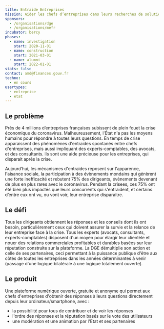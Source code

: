 ```yaml
---
title: Entraide Entreprises
mission: Aider les chefs d’entreprises dans leurs recherches de solutions à leurs problèmes
sponsors:
  - /organisations/dge
  - /organisations/mefr
incubator: bercy
phases:
  - name: investigation
    start: 2020-11-01
  - name: construction
    start: 2021-03-01
  - name: alumni
    start: 2022-01-01
stats: false
contact: amd@finances.gouv.fr
techno:
  - en cours
usertypes:
  - entreprise
  - etat
---
```

## Le problème 

Près de 4 millions d’entreprises françaises subissent de plein fouet la crise économique du coronavirus.
Malheureusement, l'État n'a pas les moyens humains pour répondre à toutes leurs questions.
En temps de crise apparaissent des phénomènes d'entraides spontanés entre chefs d'entreprises, 
mais aussi impliquant des experts-comptables, des avocats, et des consultants.
Ils sont une aide précieuse pour les entreprises, qui disparait après la crise.

Aujourd'hui, les mécanismes d'entraides reposent sur l'apparence, l'aisance sociale, 
la participation à des évènements mondains qui génèrent une forte inefficacité et rebutent 75% des dirigeants, 
évènements devenant de plus en plus rares avec le coronavirus.
Pendant la crisees, ces 75% ont été bien plus impactés que leurs concurrents qui s'entraident, 
et certains d’entre eux ont vu, ou vont voir, leur entreprise disparaitre.

## Le défi 

Tous les dirigeants obtiennent les réponses et les conseils dont ils ont besoin, particulièrement ceux qui doivent 
assurer la survie et la relance de leur entreprise face à la crise. Tous les experts (avocats, consultants, experts-comptables) 
disposent d'un moyen pour élargir leur clientèle et nouer des relations commerciales profitables et durables basées 
sur leur réputation construite sur la plateforme.
La DGE démultiplie son action et celle de ses partenaires, ceci permettant à la puissance publique d'être aux côtés 
de toutes les entreprises dans les années déterminantes à venir (passage d'une logique bilatérale à une logique 
totalement ouverte).


## Le produit

Une plateforme numérique ouverte, gratuite et anonyme qui permet aux chefs d'entreprises d'obtenir des réponses 
à leurs questions directement depuis leur ordinateur/smartphone, avec :

- la possibilité pour tous de contribuer et de voir les réponses
- l'ordre des réponses et la réputation basés sur le vote des utilisateurs
- une modération et une animation par l'Etat et ses partenaires
